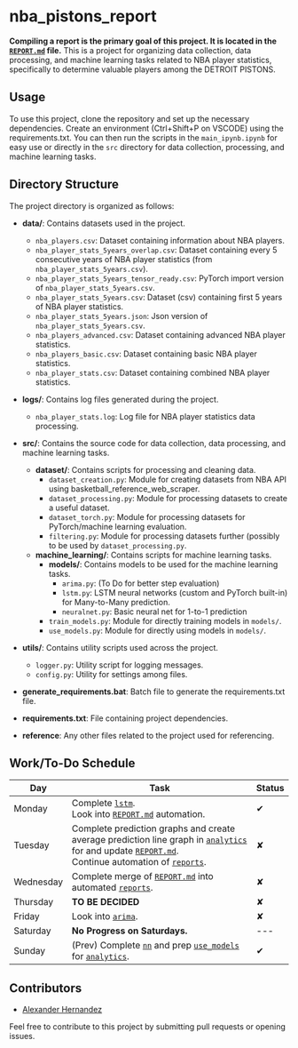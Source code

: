 # nba_pistons_report
**Compiling a report is the primary goal of this project. It is located in the [`REPORT.md`](REPORT.md) file.**
This is a project for organizing data collection, data processing, and machine learning tasks related to NBA player statistics, specifically to determine valuable players among the DETROIT PISTONS.

## Usage

To use this project, clone the repository and set up the necessary dependencies.
Create an environment (Ctrl+Shift+P on VSCODE) using the requirements.txt.
You can then run the scripts in the `main_ipynb.ipynb` for easy use or directly in the `src` directory for data collection, processing, and machine learning tasks.

## Directory Structure

The project directory is organized as follows:

- **data/**: Contains datasets used in the project.
  - `nba_players.csv`: Dataset containing information about NBA players.
  - `nba_player_stats_5years_overlap.csv`: Dataset containing every 5 consecutive years of NBA player statistics (from `nba_player_stats_5years.csv`).
  - `nba_player_stats_5years_tensor_ready.csv`: PyTorch import version of `nba_player_stats_5years.csv`.
  - `nba_player_stats_5years.csv`: Dataset (csv) containing first 5 years of NBA player statistics.
  - `nba_player_stats_5years.json`: Json version of `nba_player_stats_5years.csv`.
  - `nba_players_advanced.csv`: Dataset containing advanced NBA player statistics.
  - `nba_players_basic.csv`: Dataset containing basic NBA player statistics.
  - `nba_player_stats.csv`: Dataset containing combined NBA player statistics.

- **logs/**: Contains log files generated during the project.

  - `nba_player_stats.log`: Log file for NBA player statistics data processing.

- **src/**: Contains the source code for data collection, data processing, and machine learning tasks.

  - **dataset/**: Contains scripts for processing and cleaning data.
    - `dataset_creation.py`: Module for creating datasets from NBA API using basketball_reference_web_scraper.
    - `dataset_processing.py`: Module for processing datasets to create a useful dataset.
    - `dataset_torch.py`: Module for processing datasets for PyTorch/machine learning evaluation.
    - `filtering.py`: Module for processing datasets further (possibly to be used by `dataset_processing.py`.
  - **machine_learning/**: Contains scripts for machine learning tasks.
    - **models/**: Contains models to be used for the machine learning tasks.
      - `arima.py`: (To Do for better step evaluation)
      - `lstm.py`: LSTM neural networks (custom and PyTorch built-in) for Many-to-Many prediction.
      - `neuralnet.py`: Basic neural net for 1-to-1 prediction
    - `train_models.py`: Module for directly training models in `models/`.
    - `use_models.py`: Module for directly using models in `models/`.

- **utils/**: Contains utility scripts used across the project.

  - `logger.py`: Utility script for logging messages.
  - `config.py`: Utility for settings among files.

- **generate_requirements.bat**: Batch file to generate the requirements.txt file.
- **requirements.txt**: File containing project dependencies.
- **reference**: Any other files related to the project used for referencing.

## Work/To-Do Schedule

| Day       | Task       | Status |
|-----------|------------|--------|
| Monday    |  Complete [`lstm`](src/machine_learning/models/lstm.py). **<br>** Look into [`REPORT.md`](REPORT.md) automation. | &#x2714; |
| Tuesday   | Complete prediction graphs and create average prediction line graph in [`analytics`](src/dataset/analytics.py) for and update [`REPORT.md`](REPORT.md). **<br>** Continue automation of [`reports`](reports/). | &#x2718; |
| Wednesday | Complete merge of  [`REPORT.md`](REPORT.md) into automated [`reports`](reports/). | &#x2718; |
| Thursday  | **TO BE DECIDED** | &#x2718; |
| Friday    | Look into [`arima`](src/machine_learning/models/arima.py). | &#x2718; |
| Saturday  | **No Progress on Saturdays.** | --- |
| Sunday    | (Prev) Complete [`nn`](src/machine_learning/models/nn.py) and prep [`use_models`](src/machine_learning/use_models.py) for [`analytics`](src/dataset/analytics.py). | &#x2714; |



## Contributors

- [Alexander Hernandez](https://github.com/ahernandezjr)

Feel free to contribute to this project by submitting pull requests or opening issues.
